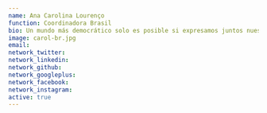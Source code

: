 ```yaml
---
name: Ana Carolina Lourenço
function: Coordinadora Brasil
bio: Un mundo más democrático solo es posible si expresamos juntos nuestra voluntad colectiva de cambio social (y bien alto!).
image: carol-br.jpg
email:
network_twitter:
network_linkedin:
network_github:
network_googleplus:
network_facebook:
network_instagram:
active: true
---
```

